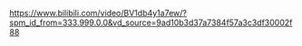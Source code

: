 https://www.bilibili.com/video/BV1db4y1a7ew/?spm_id_from=333.999.0.0&vd_source=9ad10b3d37a7384f57a3c3df30002f88